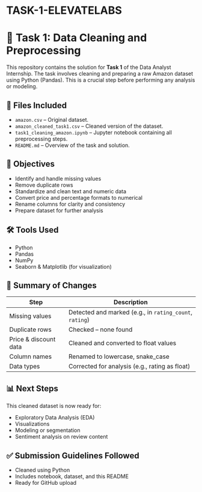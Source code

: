 # TASK-1-ELEVATELABS
# 🧹 Task 1: Data Cleaning and Preprocessing

This repository contains the solution for **Task 1** of the Data Analyst Internship. The task involves cleaning and preparing a raw Amazon dataset using Python (Pandas). This is a crucial step before performing any analysis or modeling.

## 📁 Files Included

- `amazon.csv` – Original dataset.
- `amazon_cleaned_task1.csv` – Cleaned version of the dataset.
- `task1_cleaning_amazon.ipynb` – Jupyter notebook containing all preprocessing steps.
- `README.md` – Overview of the task and solution.

## 📌 Objectives

- Identify and handle missing values
- Remove duplicate rows
- Standardize and clean text and numeric data
- Convert price and percentage formats to numerical
- Rename columns for clarity and consistency
- Prepare dataset for further analysis

## 🛠 Tools Used

- Python
- Pandas
- NumPy
- Seaborn & Matplotlib (for visualization)

## 🧾 Summary of Changes

| Step                  | Description |
|-----------------------|-------------|
| Missing values        | Detected and marked (e.g., in `rating_count`, `rating`) |
| Duplicate rows        | Checked – none found |
| Price & discount data | Cleaned and converted to float values |
| Column names          | Renamed to lowercase, snake_case |
| Data types            | Corrected for analysis (e.g., rating as float) |

## 📊 Next Steps

This cleaned dataset is now ready for:
- Exploratory Data Analysis (EDA)
- Visualizations
- Modeling or segmentation
- Sentiment analysis on review content

## ✅ Submission Guidelines Followed

- Cleaned using Python
- Includes notebook, dataset, and this README
- Ready for GitHub upload

